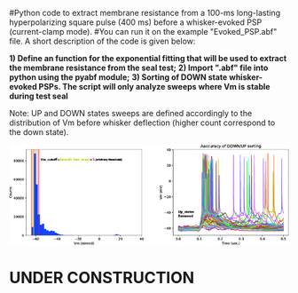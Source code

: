 #Python code to extract membrane resistance from a 100-ms long-lasting hyperpolarizing square pulse (400 ms) before a whisker-evoked PSP (current-clamp mode).
#You can run it on the example "Evoked_PSP.abf" file. A short description of the code is given below:

**1) Define an function for the exponential fitting that will be used to extract the membrane resistance from the seal test;**
**2) Import ".abf" file into python using the pyabf module;**
**3) Sorting of DOWN state whisker-evoked PSPs. The script will only analyze sweeps where Vm is stable during test seal**


Note: UP and DOWN states sweeps are defined accordingly to the distribution of Vm before whisker deflection (higher count correspond to the down state).

<p align="center">
  <img src="https://github.com/tmcampelo/Electrophysiology_Analysis/blob/master/Membrane_Resistance/Example_Figures/Rin_UpStatesRemoved5.jpg">
</p>

# UNDER CONSTRUCTION
